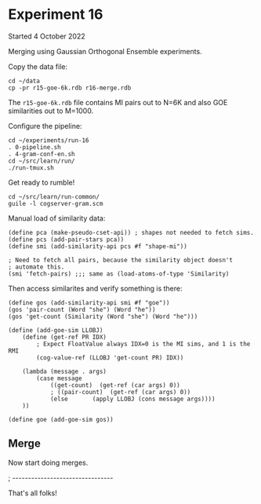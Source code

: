 
Experiment 16
=============
Started 4 October 2022

Merging using Gaussian Orthogonal Ensemble experiments.

Copy the data file:
```
cd ~/data
cp -pr r15-goe-6k.rdb r16-merge.rdb
```

The `r15-goe-6k.rdb` file contains MI pairs out to N=6K and also
GOE similarities out to M=1000.

Configure the pipeline:
```
cd ~/experiments/run-16
. 0-pipeline.sh
. 4-gram-conf-en.sh
cd ~/src/learn/run/
./run-tmux.sh
```

Get ready to rumble!
```
cd ~/src/learn/run-common/
guile -l cogserver-gram.scm
```

Manual load of similarity data:
```
(define pca (make-pseudo-cset-api)) ; shapes not needed to fetch sims.
(define pcs (add-pair-stars pca))
(define smi (add-similarity-api pcs #f "shape-mi"))

; Need to fetch all pairs, because the similarity object doesn't
; automate this.
(smi 'fetch-pairs) ;;; same as (load-atoms-of-type 'Similarity)
```

Then access similarites and verify something is there:
```
(define gos (add-similarity-api smi #f "goe"))
(gos 'pair-count (Word "she") (Word "he"))
(gos 'get-count (Similarity (Word "she") (Word "he")))

(define (add-goe-sim LLOBJ)
	(define (get-ref PR IDX)
		; Expect FloatValue always IDX=0 is the MI sims, and 1 is the RMI
		(cog-value-ref (LLOBJ 'get-count PR) IDX))

	(lambda (message . args)
		(case message
			((get-count)  (get-ref (car args) 0))
			; ((pair-count)  (get-ref (car args) 0))
			(else		(apply LLOBJ (cons message args))))
	))

(define goe (add-goe-sim gos))
```

Merge
-----
Now start doing merges.


; --------------------------------

That's all folks!
